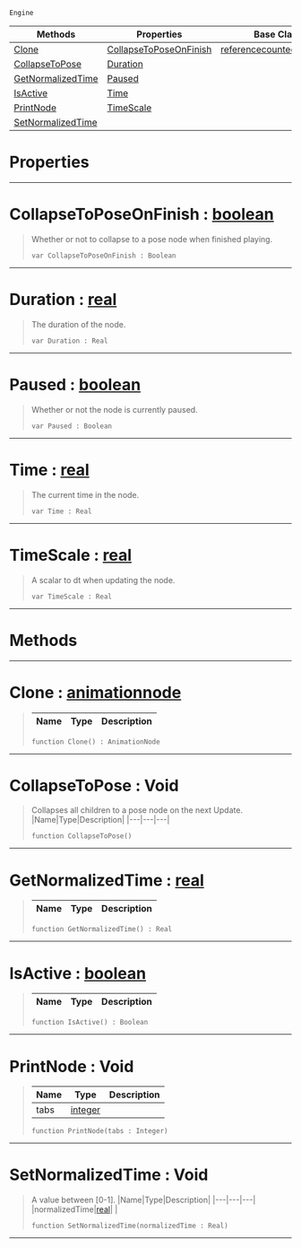  `Engine`

|Methods|Properties|Base Classes|Derived Classes|
|---|---|---|---|
|[ Clone](https://plasmaengine.github.io/PlasmaDocs/Plasma1/C++/code_reference/class_reference/animationnode.md#clone-plasma-engine-docume)|[ CollapseToPoseOnFinish](https://plasmaengine.github.io/PlasmaDocs/Plasma1/C++/code_reference/class_reference/animationnode.md#collapsetoposeonfinish-z)|[referencecountedeventobject](https://plasmaengine.github.io/PlasmaDocs/Plasma1/C++/code_reference/class_reference/referencecountedeventobject.md)|[basicanimation](https://plasmaengine.github.io/PlasmaDocs/Plasma1/C++/code_reference/class_reference/basicanimation.md)|
|[ CollapseToPose](https://plasmaengine.github.io/PlasmaDocs/Plasma1/C++/code_reference/class_reference/animationnode.md#collapsetopose-void)|[ Duration](https://plasmaengine.github.io/PlasmaDocs/Plasma1/C++/code_reference/class_reference/animationnode.md#duration-plasma-engine-doc)| |[dualblendchainnode](https://plasmaengine.github.io/PlasmaDocs/Plasma1/C++/code_reference/class_reference/dualblendchainnode.md)|
|[ GetNormalizedTime](https://plasmaengine.github.io/PlasmaDocs/Plasma1/C++/code_reference/class_reference/animationnode.md#getnormalizedtime-plasma-e)|[ Paused](https://plasmaengine.github.io/PlasmaDocs/Plasma1/C++/code_reference/class_reference/animationnode.md#paused-plasma-engine-docum)| |[dualblendcrossblend](https://plasmaengine.github.io/PlasmaDocs/Plasma1/C++/code_reference/class_reference/dualblendcrossblend.md)|
|[ IsActive](https://plasmaengine.github.io/PlasmaDocs/Plasma1/C++/code_reference/class_reference/animationnode.md#isactive-plasma-engine-doc)|[ Time](https://plasmaengine.github.io/PlasmaDocs/Plasma1/C++/code_reference/class_reference/animationnode.md#time-plasma-engine-documen)| |[dualblenddirectblend](https://plasmaengine.github.io/PlasmaDocs/Plasma1/C++/code_reference/class_reference/dualblenddirectblend.md)|
|[ PrintNode](https://plasmaengine.github.io/PlasmaDocs/Plasma1/C++/code_reference/class_reference/animationnode.md#printnode-void)|[ TimeScale](https://plasmaengine.github.io/PlasmaDocs/Plasma1/C++/code_reference/class_reference/animationnode.md#timescale-plasma-engine-do)| |[dualblendselectivenode](https://plasmaengine.github.io/PlasmaDocs/Plasma1/C++/code_reference/class_reference/dualblendselectivenode.md)|
|[ SetNormalizedTime](https://plasmaengine.github.io/PlasmaDocs/Plasma1/C++/code_reference/class_reference/animationnode.md#setnormalizedtime-void)| | |[posenode](https://plasmaengine.github.io/PlasmaDocs/Plasma1/C++/code_reference/class_reference/posenode.md)|


 #  Properties


---  
 #  CollapseToPoseOnFinish : [boolean](https://plasmaengine.github.io/PlasmaDocs/Plasma1/C++/code_reference/lightning_base_types/boolean.md)

> Whether or not to collapse to a pose node when finished playing.
> ``` lang=cpp, name=Lightning
> var CollapseToPoseOnFinish : Boolean


---  
 #  Duration : [real](https://plasmaengine.github.io/PlasmaDocs/Plasma1/C++/code_reference/lightning_base_types/real.md)

> The duration of the node.
> ``` lang=cpp, name=Lightning
> var Duration : Real


---  
 #  Paused : [boolean](https://plasmaengine.github.io/PlasmaDocs/Plasma1/C++/code_reference/lightning_base_types/boolean.md)

> Whether or not the node is currently paused.
> ``` lang=cpp, name=Lightning
> var Paused : Boolean


---  
 #  Time : [real](https://plasmaengine.github.io/PlasmaDocs/Plasma1/C++/code_reference/lightning_base_types/real.md)

> The current time in the node.
> ``` lang=cpp, name=Lightning
> var Time : Real


---  
 #  TimeScale : [real](https://plasmaengine.github.io/PlasmaDocs/Plasma1/C++/code_reference/lightning_base_types/real.md)

> A scalar to dt when updating the node.
> ``` lang=cpp, name=Lightning
> var TimeScale : Real


---  
 #  Methods


---  
 #  Clone : [animationnode](https://plasmaengine.github.io/PlasmaDocs/Plasma1/C++/code_reference/class_reference/animationnode.md)

> 
> |Name|Type|Description|
> |---|---|---|
> ``` lang=cpp, name=Lightning
> function Clone() : AnimationNode
> ``` 


---  
 #  CollapseToPose : Void

> Collapses all children to a pose node on the next Update.
> |Name|Type|Description|
> |---|---|---|
> ``` lang=cpp, name=Lightning
> function CollapseToPose()
> ``` 


---  
 #  GetNormalizedTime : [real](https://plasmaengine.github.io/PlasmaDocs/Plasma1/C++/code_reference/lightning_base_types/real.md)

> 
> |Name|Type|Description|
> |---|---|---|
> ``` lang=cpp, name=Lightning
> function GetNormalizedTime() : Real
> ``` 


---  
 #  IsActive : [boolean](https://plasmaengine.github.io/PlasmaDocs/Plasma1/C++/code_reference/lightning_base_types/boolean.md)

> 
> |Name|Type|Description|
> |---|---|---|
> ``` lang=cpp, name=Lightning
> function IsActive() : Boolean
> ``` 


---  
 #  PrintNode : Void

> 
> |Name|Type|Description|
> |---|---|---|
> |tabs|[integer](https://plasmaengine.github.io/PlasmaDocs/Plasma1/C++/code_reference/lightning_base_types/integer.md)| |
> ``` lang=cpp, name=Lightning
> function PrintNode(tabs : Integer)
> ``` 


---  
 #  SetNormalizedTime : Void

> A value between [0-1].
> |Name|Type|Description|
> |---|---|---|
> |normalizedTime|[real](https://plasmaengine.github.io/PlasmaDocs/Plasma1/C++/code_reference/lightning_base_types/real.md)| |
> ``` lang=cpp, name=Lightning
> function SetNormalizedTime(normalizedTime : Real)
> ``` 


---  
 

 